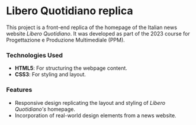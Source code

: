 # Libero Quotidiano replica

This project is a front-end replica of the homepage of the Italian news website *Libero Quotidiano*. It was developed as part of the 2023 course for Progettazione e Produzione Multimediale (PPM).

### Technologies Used
- **HTML5**: For structuring the webpage content.
- **CSS3**: For styling and layout.

### Features
- Responsive design replicating the layout and styling of *Libero Quotidiano's* homepage.
- Incorporation of real-world design elements from a news website.
